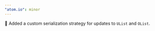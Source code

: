 ```yaml
---
"atom.io": minor
---
```


🚀 Added a custom serialization strategy for updates to `UList` and `OList`.
